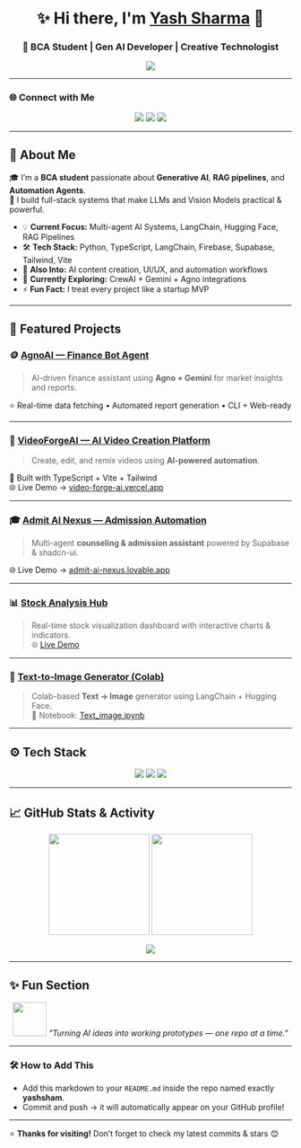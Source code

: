 <!-- Profile Header Animation -->
<h1 align="center">✨ Hi there, I'm <a href="https://github.com/yashsham">Yash Sharma</a> 👋</h1>
<h3 align="center">🚀 BCA Student | Gen AI Developer | Creative Technologist</h3>

<p align="center">
  <img src="https://readme-typing-svg.herokuapp.com?font=Fira+Code&pause=1000&center=true&vCenter=true&width=600&lines=AI+Engineer+in+Training;Building+Next-Gen+RAG+Systems;Full-Stack+AI+Developer;LangChain+%7C+HuggingFace+%7C+Firebase;Always+learning+something+new!"/>
</p>

---

### 🌐 Connect with Me
<p align="center">
  <a href="https://www.linkedin.com/in/yash-sharmaai/"><img src="https://img.shields.io/badge/LinkedIn-Yash%20Sharma-blue?style=for-the-badge&logo=linkedin" /></a>
  <a href="https://github.com/yashsham"><img src="https://img.shields.io/badge/GitHub-@yashsham-black?style=for-the-badge&logo=github" /></a>
  <a href="mailto:yashprofessionalai@gmail.com"><img src="https://img.shields.io/badge/Email-yashsharma.ai%40gmail.com-red?style=for-the-badge&logo=gmail" /></a>
</p>

---

## 🚀 About Me

🎓 I’m a **BCA student** passionate about **Generative AI**, **RAG pipelines**, and **Automation Agents**.  
🧠 I build full-stack systems that make LLMs and Vision Models practical & powerful.  

- 💡 **Current Focus:** Multi-agent AI Systems, LangChain, Hugging Face, RAG Pipelines  
- 🛠️ **Tech Stack:** Python, TypeScript, LangChain, Firebase, Supabase, Tailwind, Vite  
- 🎨 **Also Into:** AI content creation, UI/UX, and automation workflows  
- 🌱 **Currently Exploring:** CrewAI + Gemini + Agno integrations  
- ⚡ **Fun Fact:** I treat every project like a startup MVP  

---

## 🧠 Featured Projects

### 🪙 [AgnoAI — Finance Bot Agent](https://github.com/yashsham/AgnoAI-Finance-Bot-Agent)
> AI-driven finance assistant using **Agno + Gemini** for market insights and reports.

⭐ Real-time data fetching • Automated report generation • CLI + Web-ready

---

### 🎥 [VideoForgeAI — AI Video Creation Platform](https://github.com/yashsham/VideoForgeAI)
> Create, edit, and remix videos using **AI-powered automation**.

🧩 Built with TypeScript + Vite + Tailwind  
🌐 Live Demo → [video-forge-ai.vercel.app](https://video-forge-ai.vercel.app)

---

### 🎓 [Admit AI Nexus — Admission Automation](https://github.com/yashsham/admit-ai-nexus)
> Multi-agent **counseling & admission assistant** powered by Supabase & shadcn-ui.

🌐 Live Demo → [admit-ai-nexus.lovable.app](https://admit-ai-nexus.lovable.app)

---

### 📊 [Stock Analysis Hub](https://github.com/yashsham/stock-analysis-hub)
> Real-time stock visualization dashboard with interactive charts & indicators.  
🌐 [Live Demo](https://stock-analysis-hub-yash.vercel.app/)

---

### 🎨 [Text-to-Image Generator (Colab)](https://github.com/yashsham/text-to-image-generator)
> Colab-based **Text → Image** generator using LangChain + Hugging Face.  
🧾 Notebook: [Text_image.ipynb](https://github.com/yashsham/text-to-image-generator/blob/main/Text_image.ipynb)

---

## ⚙️ Tech Stack

<p align="center">
  <img src="https://skillicons.dev/icons?i=python,typescript,react,tailwind,firebase,git,vercel,vscode" />
  <img src="https://img.shields.io/badge/LangChain-black?style=for-the-badge" />
  <img src="https://img.shields.io/badge/HuggingFace-FFD21E?style=for-the-badge&logo=huggingface&logoColor=black" />
</p>

---

## 📈 GitHub Stats & Activity

<p align="center">
  <img src="https://github-readme-stats.vercel.app/api?username=yashsham&show_icons=true&theme=radical" height="180px"/>
  <img src="https://github-readme-streak-stats.herokuapp.com/?user=yashsham&theme=radical" height="180px"/>
</p>

<p align="center">
  <img src="https://github-readme-activity-graph.vercel.app/graph?username=yashsham&bg_color=1a1b27&color=70a5fd&line=70a5fd&point=ffffff&area=true&hide_border=true"/>
</p>

---

## ✨ Fun Section

<p align="center">
  <img src="https://media.giphy.com/media/du3J3cXyzhj75IOgvA/giphy.gif" width="60">  
  <em>"Turning AI ideas into working prototypes — one repo at a time."</em>
</p>

---

### 🛠️ How to Add This
- Add this markdown to your `README.md` inside the repo named exactly **yashsham**.
- Commit and push → it will automatically appear on your GitHub profile!

---

⭐ **Thanks for visiting!** Don’t forget to check my latest commits & stars 😊



